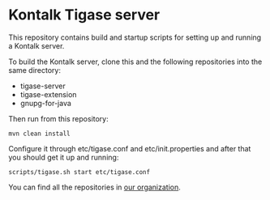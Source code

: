 Kontalk Tigase server
=====================

This repository contains build and startup scripts for setting up and running
a Kontalk server.

To build the Kontalk server, clone this and the following repositories into
the same directory:

* tigase-server
* tigase-extension
* gnupg-for-java

Then run from this repository:

```
mvn clean install
```

Configure it through etc/tigase.conf and etc/init.properties and after that
you should get it up and running:

```
scripts/tigase.sh start etc/tigase.conf
```

You can find all the repositories in [our organization](//github.com/kontalk).
